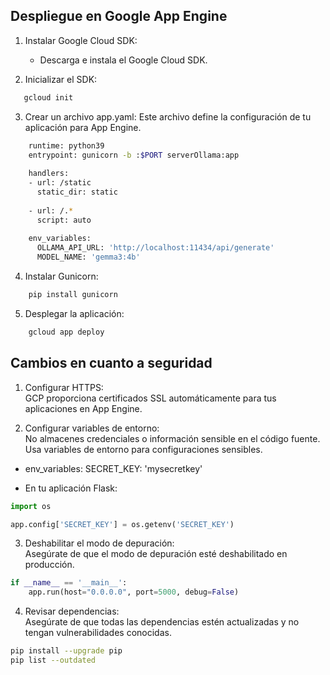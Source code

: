 ## Despliegue en Google App Engine
1. Instalar Google Cloud SDK:  
   - Descarga e instala el Google Cloud SDK.


2. Inicializar el SDK:
```sh
   gcloud init
```

3. Crear un archivo app.yaml: Este archivo define la configuración de tu aplicación para App Engine.  
```sh
    runtime: python39
    entrypoint: gunicorn -b :$PORT serverOllama:app
    
    handlers:
    - url: /static
      static_dir: static
    
    - url: /.*
      script: auto
    
    env_variables:
      OLLAMA_API_URL: 'http://localhost:11434/api/generate'
      MODEL_NAME: 'gemma3:4b'
```

4. Instalar Gunicorn:
```sh
    pip install gunicorn
```

5. Desplegar la aplicación:  
```sh
    gcloud app deploy
```

## Cambios en cuanto a seguridad
1. Configurar HTTPS:  
GCP proporciona certificados SSL automáticamente para tus aplicaciones en App Engine.

2. Configurar variables de entorno:  
No almacenes credenciales o información sensible en el código fuente. Usa variables de entorno para configuraciones sensibles.

- env_variables:
  SECRET_KEY: 'mysecretkey'

- En tu aplicación Flask:
```python
import os

app.config['SECRET_KEY'] = os.getenv('SECRET_KEY')
```

3. Deshabilitar el modo de depuración:  
Asegúrate de que el modo de depuración esté deshabilitado en producción.

```python
if __name__ == '__main__':
    app.run(host="0.0.0.0", port=5000, debug=False)
```

4. Revisar dependencias:  
Asegúrate de que todas las dependencias estén actualizadas y no tengan vulnerabilidades conocidas.

```sh
pip install --upgrade pip
pip list --outdated
```